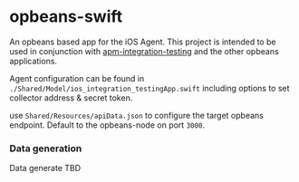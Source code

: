 # opbeans-swift

An opbeans based app for the iOS Agent. 
This project is intended to be used in conjunction with [apm-integration-testing](https://github.com/elastic/apm-integration-testing) and the other opbeans applications.

Agent configuration can be found in `./Shared/Model/ios_integration_testingApp.swift` including options to set collector address & secret token. 

use `Shared/Resources/apiData.json` to configure the target opbeans endpoint. Default to the opbeans-node on port `3000`.


### Data generation
Data generate TBD

[//]: # (use `./script/generate-data.py` to prep and run `ios-integration-testing` with a random selection of attributes from the files in `./scripts/data` applied to the Resources object.)

[//]: # ()
[//]: # (`generate-data.py` accepts several parameters to set app installation destination, and collector / opbeans configurations. A list of possible destinations can be provided by `xcodebuild -showdestinations`.  The default value is `"platform=iOS Simulator,name=iPad &#40;8th generation&#41;"` more details can be found calling `python3 ./script/generate-data.py -h`.)

[//]: # ()
[//]: # (Agent configuration must be done through `ios-integration-testing` for this script.)

